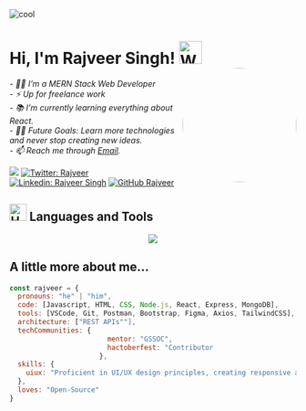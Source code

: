 
![cool](https://i.postimg.cc/C5Fr46j7/photo-2023-11-08-23-47-03.jpg)

# Hi, I'm Rajveer Singh! <img src="https://raw.githubusercontent.com/Tarikul-Islam-Anik/Animated-Fluent-Emojis/master/Emojis/Hand%20gestures/Waving%20Hand%20Medium-Light%20Skin%20Tone.png" alt="Waving Hand Medium-Light Skin Tone" width="40" height="40" />  <img align='right' src="https://media.giphy.com/media/v1.Y2lkPTc5MGI3NjExZWwzbjFkcXZsOXBjdW1iemRmNWhoZ3FxcmttNmt1ZHF4OXg4cXMwciZlcD12MV9naWZzX3NlYXJjaCZjdD1n/bGgsc5mWoryfgKBx1u/giphy.gif" width="200" style="border-radius: 50%;">

<p><em> 
  - 👨‍💻  I’m a MERN Stack Web Developer<br>
  - ⚡  Up for freelance work<br>
  - 📚  I’m currently learning everything about React.<br>
  - 💪🏼  Future Goals: Learn more technologies and never stop creating new ideas.<br>
  - 📫 Reach me through <a href="mailto:rajveergreets@gmail.com">Email</a>.<br>
</em></p>

![](https://komarev.com/ghpvc/?username=rajveeerr&color=blueviolet&style=flat-square)
[![Twitter: Rajveer](https://img.shields.io/twitter/follow/rajveeerrsingh?style=social)](https://twitter.com/rajveeerrsingh) 
[![Linkedin: Rajveer Singh](https://img.shields.io/badge/-Rajveer-blue?style=flat-square&logo=Linkedin&logoColor=white&link=https://www.linkedin.com/in/rajveeerr/)](https://www.linkedin.com/in/rajveeerr/)
[![GitHub Rajveer](https://img.shields.io/github/followers/rajveeerr?label=follow&style=social)](https://github.com/rajveeerr)


## <img src="https://raw.githubusercontent.com/Tarikul-Islam-Anik/Animated-Fluent-Emojis/master/Emojis/Objects/Hammer%20and%20Wrench.png" alt="Hammer and Wrench" width="30" height="30" /> Languages and Tools
<p align="center">
<img align="center" src="https://skillicons.dev/icons?i=html,css,js,react,express,nodejs,mongodb,git,github,figma,vscode,postman&perline=8">
</p>
<!--
## <img src="https://raw.githubusercontent.com/Tarikul-Islam-Anik/Animated-Fluent-Emojis/master/Emojis/Objects/Chart%20Increasing.png" alt="Chart Increasing" width="25" height="25" /> Some Stats
-->
<!--
| 🔥 Streak | 📊 Stats |
| --- | --- |
| <img src="https://github-readme-streak-stats.herokuapp.com?user=rajveeerr&theme=nightowl&hide_border=true" width="100%"> | <img src="https://github-readme-stats.vercel.app/api?username=rajveeerr&count_private=true&show_icons=true&title_color=7A7ADB&icon_color=2234AE&text_color=D3D3D3&bg_color=0,000000,130F40&hide_border=true&rank_icon=github&show_icons=true" width="100%"> |
-->


## A little more about me...  

```javascript
const rajveer = {
  pronouns: "he" | "him",
  code: [Javascript, HTML, CSS, Node.js, React, Express, MongoDB],
  tools: [VSCode, Git, Postman, Bootstrap, Figma, Axios, TailwindCSS],
  architecture: ["REST APIs""],
  techCommunities: {
                        mentor: "GSSOC",
                        hactoberfest: "Contributor
                      },
  skills: {
    uiux: "Proficient in UI/UX design principles, creating responsive and accessible applications."
  },
  loves: "Open-Source"
}
```

<!--
## <img src="https://raw.githubusercontent.com/Tarikul-Islam-Anik/Animated-Fluent-Emojis/master/Emojis/People/Technologist.png" alt="Technologist" width="30" height="30" /> My Recent Projects 

| Project | Description | Features | Tech Stacks | Deploy Link | GitHub Link |
| --- | --- | --- | --- | --- | --- |
| **Atmosonic** | A weather-based music player that suggests songs based on the user's current weather conditions. | Weather-based music recommendations, Spotify API integration | HTML, CSS, JavaScript, OpenWeatherMap API, Spotify Web API | [Live Demo](atmosonic.netlify.app) | [GitHub](https://github.com/rajveeerr/Atmosonic) |
| **Balanz.io** | A task management app designed to help users manage tasks and achieve work-life balance. | User authentication, drag-and-drop tasks, task categories, priority settings, syncing | React, Express, Node.js, MongoDB | [Live Demo](https://balanz-io-01.onrender.com/) | [GitHub](https://github.com/rajveeerr/Balanz.io) |
| **CLI ToDo App** | A command-line interface app for managing ToDo tasks. | CRUD operations, multiple users, JSON-based data storage | Node.js, Chalk | N/A | [GitHub](https://github.com/rajveeerr/CLI-Todo)
| **CodeCraft** | A simple web-based code editor to help developers practice coding. | Syntax highlighting, multiple language support | HTML, CSS, JavaScript | [Live Demo](https://codecraft-code-editor.netlify.app) | [GitHub](https://github.com/rajveeerr/CodeCraft) |
| **PokéDecks** | A responsive Pokémon display website fetching data from PokeAPI. | Pokémon cards display, responsive design | HTML, CSS, JavaScript, PokeAPI | [Live Demo](https://pokedecks-pokemon-finder.netlify.app/) | [GitHub](https://github.com/rajveeerr/PokeDecks) |
<!--
1. [Atmosonic - Weather-based Music Player](https://atmosonic.vercel.app/) - A music player that recommends songs based on the weather of your location.
 2. [Pokémon Display Website](https://pokemondisplay.vercel.app/) - A responsive app to display and explore Pokémon cards using the PokeAPI.
 3. [Balanz.io - Task Management System](https://balanz.io/) - Task manager with drag-and-drop functionality, cross-platform syncing, and a minimal UI.

-->
